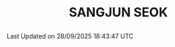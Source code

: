 <h1>
 <p align="center">
   SANGJUN SEOK
 </p>
</h1>

<!--START_SECTION:waka-->

 Last Updated on 28/09/2025 18:43:47 UTC
<!--END_SECTION:waka-->
